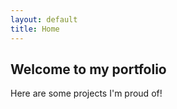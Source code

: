 ```yaml
---
layout: default
title: Home
---
```


## Welcome to my portfolio

Here are some projects I'm proud of!
